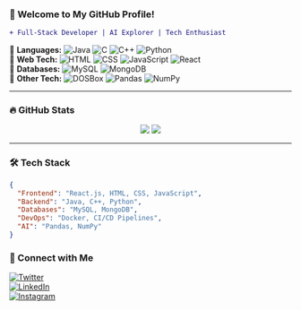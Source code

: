 ### 🚀 Welcome to My GitHub Profile!

```diff
+ Full-Stack Developer | AI Explorer | Tech Enthusiast
```

🔹 **Languages:** ![Java](https://img.shields.io/badge/Java-ED8B00?style=flat&logo=java&logoColor=white) ![C](https://img.shields.io/badge/C-00599C?style=flat&logo=c&logoColor=white) ![C++](https://img.shields.io/badge/C++-00599C?style=flat&logo=c%2B%2B&logoColor=white) ![Python](https://img.shields.io/badge/Python-3776AB?style=flat&logo=python&logoColor=white)  
🔹 **Web Tech:** ![HTML](https://img.shields.io/badge/HTML-E34F26?style=flat&logo=html5&logoColor=white) ![CSS](https://img.shields.io/badge/CSS-1572B6?style=flat&logo=css3&logoColor=white) ![JavaScript](https://img.shields.io/badge/JavaScript-F7DF1E?style=flat&logo=javascript&logoColor=black) ![React](https://img.shields.io/badge/React-61DAFB?style=flat&logo=react&logoColor=black)  
🔹 **Databases:** ![MySQL](https://img.shields.io/badge/MySQL-4479A1?style=flat&logo=mysql&logoColor=white) ![MongoDB](https://img.shields.io/badge/MongoDB-47A248?style=flat&logo=mongodb&logoColor=white)  
🔹 **Other Tech:** ![DOSBox](https://img.shields.io/badge/DOSBox-000000?style=flat&logo=msdos&logoColor=white) ![Pandas](https://img.shields.io/badge/Pandas-150458?style=flat&logo=pandas&logoColor=white) ![NumPy](https://img.shields.io/badge/NumPy-013243?style=flat&logo=numpy&logoColor=white)

---

### 🔥 GitHub Stats
<p align="center">
  <img src="https://github-readme-streak-stats.herokuapp.com/?user=Sanskruti-Shete&theme=radical&hide_border=true" />
  <img src="https://github-readme-stats.vercel.app/api?username=Sanskruti-Shete&show_icons=true&theme=radical" />
</p>

---

### 🛠️ Tech Stack
```json
{
  "Frontend": "React.js, HTML, CSS, JavaScript",
  "Backend": "Java, C++, Python",
  "Databases": "MySQL, MongoDB",
  "DevOps": "Docker, CI/CD Pipelines",
  "AI": "Pandas, NumPy"
}
```

### 🔗 Connect with Me
[![Twitter](https://img.shields.io/badge/Twitter-1DA1F2?style=flat&logo=twitter&logoColor=white)](https://twitter.com/sanskruti_shete)  
[![LinkedIn](https://img.shields.io/badge/LinkedIn-0077B5?style=flat&logo=linkedin&logoColor=white)](https://linkedin.com/in/SanskrutiShete)  
[![Instagram](https://img.shields.io/badge/Instagram-E4405F?style=flat&logo=instagram&logoColor=white)](https://instagram.com/sans_shete)


